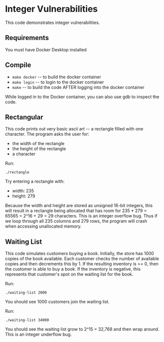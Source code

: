 # Integer Vulnerabilities

This code demonstrates integer vulnerabilities.

## Requirements

You must have Docker Desktop installed

## Compile

- `make docker` -- to build the docker container
- `make login` -- to login to the docker container
- `make` -- to build the code AFTER logging into the docker container

While logged in to the Docker container, you can also use gdb to inspect the
code.

## Rectangular

This code prints out very basic ascii art -- a rectangle filled with one
character. The program asks the user for:

- the width of the rectangle
- the height of the rectangle
- a character

Run:

```
./rectangle
```

Try entering a rectangle with:

- width: 235
- height: 279

Because the width and height are stored as unsigned 16-bit integers, this will
result in a rectangle being allocated that has room for 235 \* 279 = 65565 =
2^16 + 29 = 29 characters. This is an integer overflow bug. Thus if we loop
through all 235 columns and 279 rows, the program will crash when accessing
unallocated memory.

## Waiting List

This code simulates customers buying a book. Initially, the store has 1000
copies of the book available. Each customer checks the number of available
copies and then decrements this by 1. If the resulting inventory is >= 0, then
the customer is able to buy a book. If the inventory is negative, this
represents that customer's spot on the waiting list for the book.

Run:

```
./waiting-list 2000
```

You should see 1000 customers join the waiting list.

Run:

```
./waiting-list 34000
```

You should see the waiting list grow to 2^15 = 32,768 and then wrap around. This
is an integer underflow bug.

